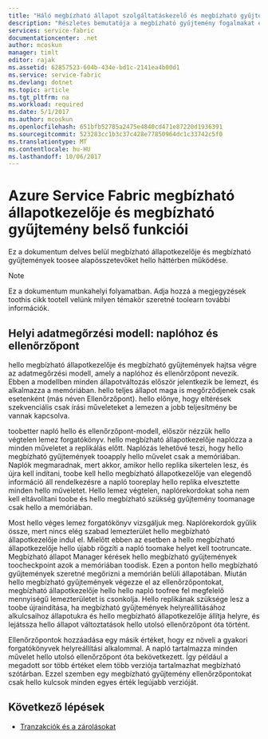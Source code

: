 ```yaml
---
title: "Háló megbízható állapot szolgáltatáskezelő és megbízható gyűjtemény internals aaaAzure |} Microsoft Docs"
description: "Részletes bemutatója a megbízható gyűjtemény fogalmakat és az Azure Service Fabric Tervező."
services: service-fabric
documentationcenter: .net
author: mcoskun
manager: timlt
editor: rajak
ms.assetid: 62857523-604b-434e-bd1c-2141ea4b00d1
ms.service: service-fabric
ms.devlang: dotnet
ms.topic: article
ms.tgt_pltfrm: na
ms.workload: required
ms.date: 5/1/2017
ms.author: mcoskun
ms.openlocfilehash: 651bfb52785a2475e4840cd471e87220d1936391
ms.sourcegitcommit: 523283cc1b3c37c428e77850964dc1c33742c5f0
ms.translationtype: MT
ms.contentlocale: hu-HU
ms.lasthandoff: 10/06/2017
---
```

# <a name="azure-service-fabric-reliable-state-manager-and-reliable-collection-internals"></a>Azure Service Fabric megbízható állapotkezelője és megbízható gyűjtemény belső funkciói
Ez a dokumentum delves belül megbízható állapotkezelője és megbízható gyűjtemények toosee alapösszetevőket hello háttérben működése.

> [!NOTE]
> Ez a dokumentum munkahelyi folyamatban. Adja hozzá a megjegyzések toothis cikk tootell velünk milyen témakör szeretné toolearn további információk.
>

##  <a name="local-persistence-model-log-and-checkpoint"></a>Helyi adatmegőrzési modell: naplóhoz és ellenőrzőpont
hello megbízható állapotkezelője és megbízható gyűjtemények hajtsa végre az adatmegőrzési modell, amely a naplóhoz és ellenőrzőpont nevezik.
Ebben a modellben minden állapotváltozás először jelentkezik be lemezt, és alkalmazza a memóriában.
hello teljes állapot maga is megőrződjenek csak esetenként (más néven Ellenőrzőpont).
hello előnye, hogy eltérések szekvenciális csak írási műveleteket a lemezen a jobb teljesítmény be vannak kapcsolva.

toobetter napló hello és ellenőrzőpont-modell, először nézzük hello végtelen lemez forgatókönyv.
hello megbízható állapotkezelője naplózza a minden műveletet a replikálás előtt.
Naplózás lehetővé teszi, hogy hello megbízható gyűjtemények tooapply hello művelet csak a memóriában.
Naplók megmaradnak, mert akkor, amikor hello replika sikertelen lesz, és újra kell indítani, toobe kell hello megbízható állapotkezelője van elegendő információ áll rendelkezésre a napló tooreplay hello replika elvesztette minden hello műveletet.
Hello lemez végtelen, naplórekordokat soha nem kell eltávolítani toobe és hello megbízható szükség gyűjtemény toomanage csak hello a memóriában.

Most hello véges lemez forgatókönyv vizsgáljuk meg.
Naplórekordok gyűlik össze, mert nincs elég szabad lemezterület hello megbízható állapotkezelője indul el.
Mielőtt ebben az esetben a hello megbízható állapotkezelője hello újabb rögzíti a napló toomake helyet kell tootruncate.
Megbízható állapot Manager kérések hello megbízható gyűjtemények toocheckpoint azok a memóriában toodisk.
Ezen a ponton hello megbízható gyűjtemények szeretné megőrizni a memórián belüli állapotában.
Miután hello megbízható gyűjtemények végezze el az ellenőrzőpontokat, megbízható állapotkezelője hello hello napló toofree fel megfelelő mennyiségű lemezterületet is csonkolja.
Hello replikának szüksége lesz a toobe újraindítása, ha megbízható gyűjtemények helyreállításához alkulcsaihoz állapotukra és hello megbízható állapotkezelője állítja helyre, és lejátssza hello állapot változtatások hello utolsó ellenőrzőpont óta történt.

Ellenőrzőpontok hozzáadása egy másik értéket, hogy ez növeli a gyakori forgatókönyvek helyreállítási alkalommal. A napló tartalmazza minden művelet hello utolsó ellenőrzőpont óta bekövetkezett.
Így például a megadott sor több értéket elem több verziója tartalmazhat megbízható szótárban.
Ezzel szemben egy megbízható gyűjtemény ellenőrzőpontokat csak hello kulcsok minden egyes érték legújabb verzióját.

## <a name="next-steps"></a>Következő lépések
* [Tranzakciók és a zárolásokat](service-fabric-reliable-services-reliable-collections-transactions-locks.md)

